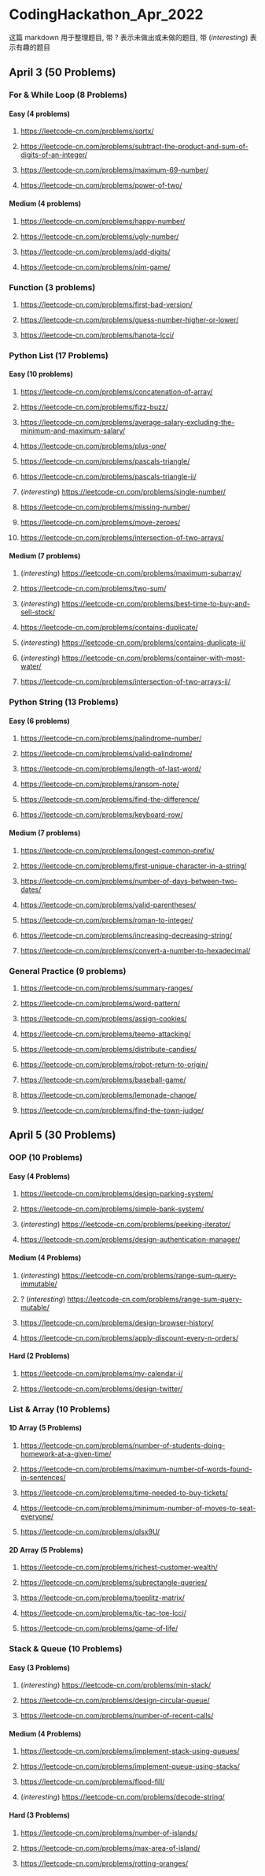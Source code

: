 # CodingHackathon_Apr_2022

这篇 markdown 用于整理题目, 带 ? 表示未做出或未做的题目, 带 (*interesting*) 表示有趣的题目

## April 3 (50 Problems)

### For & While Loop (8 Problems)

#### Easy (4 problems)

1. <https://leetcode-cn.com/problems/sqrtx/>

2. <https://leetcode-cn.com/problems/subtract-the-product-and-sum-of-digits-of-an-integer/>

3. <https://leetcode-cn.com/problems/maximum-69-number/>

4. <https://leetcode-cn.com/problems/power-of-two/>

#### Medium (4 problems)

1. <https://leetcode-cn.com/problems/happy-number/>

2. <https://leetcode-cn.com/problems/ugly-number/>

3. <https://leetcode-cn.com/problems/add-digits/>

4. <https://leetcode-cn.com/problems/nim-game/>

### Function (3 problems)

1. <https://leetcode-cn.com/problems/first-bad-version/>

2. <https://leetcode-cn.com/problems/guess-number-higher-or-lower/>

3. <https://leetcode-cn.com/problems/hanota-lcci/>

### Python List (17 Problems)

#### Easy (10 problems)

1. <https://leetcode-cn.com/problems/concatenation-of-array/>

2. <https://leetcode-cn.com/problems/fizz-buzz/>

3. <https://leetcode-cn.com/problems/average-salary-excluding-the-minimum-and-maximum-salary/>

4. <https://leetcode-cn.com/problems/plus-one/>

5. <https://leetcode-cn.com/problems/pascals-triangle/>

6. <https://leetcode-cn.com/problems/pascals-triangle-ii/>

7. (*interesting*) <https://leetcode-cn.com/problems/single-number/>

8. <https://leetcode-cn.com/problems/missing-number/>

9. <https://leetcode-cn.com/problems/move-zeroes/>

10. <https://leetcode-cn.com/problems/intersection-of-two-arrays/>

#### Medium (7 problems)

1. (*interesting*) <https://leetcode-cn.com/problems/maximum-subarray/>

2. <https://leetcode-cn.com/problems/two-sum/>

3. (*interesting*) <https://leetcode-cn.com/problems/best-time-to-buy-and-sell-stock/>

4. <https://leetcode-cn.com/problems/contains-duplicate/>

5. (*interesting*) <https://leetcode-cn.com/problems/contains-duplicate-ii/>

6. (*interesting*) <https://leetcode-cn.com/problems/container-with-most-water/>

7. <https://leetcode-cn.com/problems/intersection-of-two-arrays-ii/>

### Python String (13 Problems)

#### Easy (6 problems)

1. <https://leetcode-cn.com/problems/palindrome-number/>

2. <https://leetcode-cn.com/problems/valid-palindrome/>

3. <https://leetcode-cn.com/problems/length-of-last-word/>

4. <https://leetcode-cn.com/problems/ransom-note/>

5. <https://leetcode-cn.com/problems/find-the-difference/>

6. <https://leetcode-cn.com/problems/keyboard-row/>

#### Medium (7 problems)

1. <https://leetcode-cn.com/problems/longest-common-prefix/>

2. <https://leetcode-cn.com/problems/first-unique-character-in-a-string/>

3. <https://leetcode-cn.com/problems/number-of-days-between-two-dates/>

4. <https://leetcode-cn.com/problems/valid-parentheses/>

5. <https://leetcode-cn.com/problems/roman-to-integer/>

6. <https://leetcode-cn.com/problems/increasing-decreasing-string/>

7. <https://leetcode-cn.com/problems/convert-a-number-to-hexadecimal/>

### General Practice (9 problems)

1. <https://leetcode-cn.com/problems/summary-ranges/>

2. <https://leetcode-cn.com/problems/word-pattern/>

3. <https://leetcode-cn.com/problems/assign-cookies/>

4. <https://leetcode-cn.com/problems/teemo-attacking/>

5. <https://leetcode-cn.com/problems/distribute-candies/>

6. <https://leetcode-cn.com/problems/robot-return-to-origin/>

7. <https://leetcode-cn.com/problems/baseball-game/>

8. <https://leetcode-cn.com/problems/lemonade-change/>

9. <https://leetcode-cn.com/problems/find-the-town-judge/>

## April 5 (30 Problems)

### OOP (10 Problems)

#### Easy (4 Problems)

1. <https://leetcode-cn.com/problems/design-parking-system/>

2. <https://leetcode-cn.com/problems/simple-bank-system/>

3. (*interesting*) <https://leetcode-cn.com/problems/peeking-iterator/>

4. <https://leetcode-cn.com/problems/design-authentication-manager/>

#### Medium (4 Problems)

1. (*interesting*) <https://leetcode-cn.com/problems/range-sum-query-immutable/>

2. ? (*interesting*) <https://leetcode-cn.com/problems/range-sum-query-mutable/>

3. <https://leetcode-cn.com/problems/design-browser-history/>

4. <https://leetcode-cn.com/problems/apply-discount-every-n-orders/>

#### Hard (2 Problems)

1. <https://leetcode-cn.com/problems/my-calendar-i/>

2. <https://leetcode-cn.com/problems/design-twitter/>

### List & Array (10 Problems)

#### 1D Array (5 Problems)

1. <https://leetcode-cn.com/problems/number-of-students-doing-homework-at-a-given-time/>

2. <https://leetcode-cn.com/problems/maximum-number-of-words-found-in-sentences/>

3. <https://leetcode-cn.com/problems/time-needed-to-buy-tickets/>

4. <https://leetcode-cn.com/problems/minimum-number-of-moves-to-seat-everyone/>

5. <https://leetcode-cn.com/problems/qIsx9U/>

#### 2D Array (5 Problems)

1. <https://leetcode-cn.com/problems/richest-customer-wealth/>

2. <https://leetcode-cn.com/problems/subrectangle-queries/>

3. <https://leetcode-cn.com/problems/toeplitz-matrix/>

4. <https://leetcode-cn.com/problems/tic-tac-toe-lcci/>

5. <https://leetcode-cn.com/problems/game-of-life/>

### Stack & Queue (10 Problems)

#### Easy (3 Problems)

1. (*interesting*) <https://leetcode-cn.com/problems/min-stack/>

2. <https://leetcode-cn.com/problems/design-circular-queue/>

3. <https://leetcode-cn.com/problems/number-of-recent-calls/>

#### Medium (4 Problems)

1. <https://leetcode-cn.com/problems/implement-stack-using-queues/>

2. <https://leetcode-cn.com/problems/implement-queue-using-stacks/>

3. <https://leetcode-cn.com/problems/flood-fill/>

4. (*interesting*) <https://leetcode-cn.com/problems/decode-string/>

#### Hard (3 Problems)

1. <https://leetcode-cn.com/problems/number-of-islands/>

2. <https://leetcode-cn.com/problems/max-area-of-island/>

3. <https://leetcode-cn.com/problems/rotting-oranges/>
